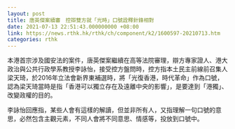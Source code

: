```yaml
---
layout: post
title: 唐英傑案續審　控辯雙方就「光時」口號詮釋針鋒相對
date: 2021-07-13 22:51:43.000000000 +08:00
link: https://news.rthk.hk/rthk/ch/component/k2/1600597-20210713.htm
categories: rthk
---
```


本港首宗涉及國安法的案件，唐英傑案繼續在高等法院審理，辯方專家證人、港大政治與公共行政學系教授李詠怡，接受控方盤問時，控方指本土民主前線前召集人梁天琦，於2016年立法會新界東補選時，將「光復香港，時代革命」作為口號，認為梁天琦當時是指「香港可以獨立存在及遠離中央的影響」，是要達到「港獨」、改變政權的目的。

李詠怡回應指，某些人會有這樣的解讀，但並非所有人，又指理解一句口號的意思，必然包含主觀元素，不同人會將不同意思、情感等，投放到口號中。
